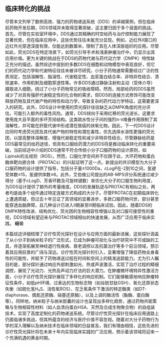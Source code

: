 

## **临床转化的挑战**

尽管本文列举了数例高效、强力的药物递送系统（DDS）的卓越案例，但在临床前药物开发后期，DDS领域并未取得显著突破，这主要归因于多个层面的挑战。首先，尽管在实验室环境中，DDS通过其精确的时空给药与治疗控制能力展现了显著优势，但在临床应用中，这些优势往往未能充分显现。例如，近红外II窗口的近红外光穿透深度有限，仅能达到数厘米，限制了其在人体深层组织的应用。尽管如此，荧光DDS在特定场景下，如荧光引导手术和浅表肿瘤治疗中，仍显示出其应用价值。更为关键的挑战在于DDS的药物代谢与药代动力学（DMPK）特性缺乏充分的描述。虽然综述中提到的多数DDS在细胞和动物模型中表现良好，但它们的药代动力学和代谢特征往往未被详尽研究。小分子药物通常需要经过广泛的性质测定，包括溶解性、脂溶性、代谢稳定性、血浆蛋白结合率、非特异性结合、清除速率、作用机制及细胞穿透性等。许多DDS通过静脉注射和主动（受体介导）摄取进入细胞，绕过了小分子药物常见的吸收障碍。然而，局部给药的DDS虽然减少了对具有强肝代谢稳定性的化合物的需求，但DDS的连接方式修饰可能改变释放药物及其代谢产物的特性和动力学，导致复杂的药代动力学特征，这需要更深入的研究。此外，DDS设计中使用的荧光探针往往缺乏从DMPK角度的充分评估，可能引入额外的毒性风险。通常，DDS倾向于采用红移的荧光波长，这要求使用庞大且平面的多环芳烃结构。这类疏水性分子间的强烈π-π堆叠作用限制了其溶解性，并可能在肝脏代谢中形成潜在致癌的炔氧化物。因此，下一代DDS设计应同时考虑荧光团及其代谢产物的特性和潜在毒性，优先选择水溶性更强的荧光团，以提高整体溶解度、增强代谢稳定性和减少非特异性结合。尽管静脉给药是DDS最常见的给药途径，但具有口服给药潜力的DDS将是推动临床转化的重要突破。当前综述中介绍的DDS通常不符合传统小分子口服药物的设计原则，如Lipinski的五规则（RO5）。然而，口服化学空间并不仅限于此，大环药物和蛋白酶体靶向嵌合体（PROTACs）的兴起证明了这一点。新提出的共识模型为大分子口服药物的设计提供了指导，包括分子量≤1000Da，cLogP在-2到10之间，氢键受体数≤15，氢键供体数≤6。此外，艾伯维公司提出的AB-MPS评分系统通过减少得分（基于cLogD、芳香环数及可旋转键数）来优化大分子的口服生物利用度，为DDS设计提供了额外的考量维度。DDS的发展轨迹与PROTAC有相似之处，两者均是由多个组件通过特定连接方式构成的大分子。尽管PROTAC在初期临床转化上遭遇质疑，但过去十年见证了其领域的显著进步，多款口服药物问世，部分甚至能穿透血脑屏障，且几种设计已进入II期甚至III期临床试验。因此，随着DDS的DMPK特性改进、结构优化、荧光团的生物相容性增强以及对口服可接受性的重视，DDS领域有望迎来与PROTAC领域相似的快速发展，从而广泛应用于临床实践。
**结论**

本篇综述详细梳理了诊疗性荧光探针在设计与应用方面的最新进展，这些探针涵盖了从小分子到纳米粒子的广泛形式，已成为肿瘤可视化与治疗研究中不可或缺的工具，并逐渐拓展至神经退行性疾病、衰老调控以及抗菌治疗等多个前沿领域，预示着其应用前景的广阔与深远。诊疗性荧光探针的引入，显著增强了降低药物全身毒性的可能性，并赋予了药物递送过程在时间和空间上的精准追踪能力。尤为引人瞩目的是，部分探针通过响应外部刺激如光、热或声波激活，实现了治疗过程的精细调控，展现了光动力、光热及声动力疗法的巨大潜力。在肿瘤微环境特异性激活方面，小分子诊疗性荧光探针展现了多样化的响应机制。它们能够敏感地响应肿瘤特征性条件，如低pH环境、过表达的生物标志物（如谷胱甘肽GSH）、氧化还原状态失衡（如硫化氢H₂S、活性氧ROS）、在乏氧条件下激活的特定酶类（如DT-diaphorase、偶氮还原酶、硝基还原酶），以及上调的酶活性（酯酶、蛋白酶等）。同样地，纳米粒子与纳米胶囊的设计也呈现出多样化趋势，通过药物共轭策略与生物相容性材料（如人血清白蛋白HSA、天然及合成生物聚合物）的自组装技术，实现了高度定制化的药物递送系统。尽管诊疗性荧光探针在临床应用道路上仍面临诸多挑战，但其所蕴含的经济与医疗价值不容忽视。随着对大分子药物行为学的深入理解以及纳米技术在临床领域的日益普及，我们有理由相信，这些先进的诊疗性荧光探针将在未来十年内实现临床实践的广泛应用，预示着该领域将迎来一个充满机遇的黄金时期。            